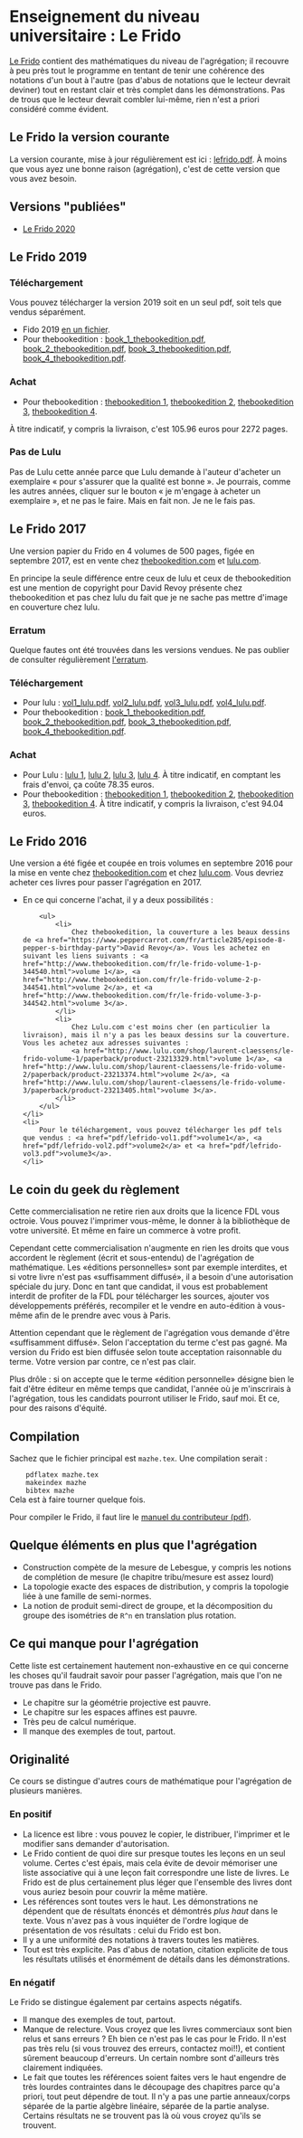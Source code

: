 
# Enseignement du niveau universitaire : Le Frido

[Le Frido](pdf/lefrido.pdf) contient des mathématiques du niveau de l'agrégation; il recouvre à peu près tout le programme en tentant de tenir une cohérence des notations d'un bout à l'autre (pas d'abus de notations que le lecteur devrait deviner) tout en restant clair et très complet dans les démonstrations. Pas de trous que le lecteur devrait combler lui-même, rien n'est a priori considéré comme évident.

## Le Frido la version courante

La version courante, mise à jour régulièrement est ici : [lefrido.pdf](pdf/lefrido.pdf). À moins que vous ayez une bonne raison (agrégation), c'est de cette version que vous avez besoin.

## Versions "publiées"

- [Le Frido 2020](frido_2020.html)


<h2>Le Frido 2019</h2>
   
<h3>Téléchargement</h3>

Vous pouvez télécharger la version 2019 soit en un seul pdf, soit tels que vendus séparément.

<ul>
    <li>
        Fido 2019 <a href="pdf/Frido2019/lefrido2019.pdf">en un fichier</a>.
    </li>
    <li>
        Pour thebookedition : <a href="pdf/Frido2019/book_1_thebookedition.pdf">book_1_thebookedition.pdf</a>, <a href="pdf/Frido2019/book_2_thebookedition.pdf">book_2_thebookedition.pdf</a>, <a href="pdf/Frido2019/book_3_thebookedition.pdf">book_3_thebookedition.pdf</a>, <a href="pdf/Frido2019/book_4_thebookedition.pdf">book_4_thebookedition.pdf</a>.
    </li>
</ul>

<h3>Achat</h3>

<ul>
    <li>
        Pour thebookedition : 
        <a href="https://www.thebookedition.com/fr/le-frido-2019-volume-1-p-369168.html">thebookedition 1</a>, 
        <a href="https://www.thebookedition.com/fr/le-frido-2019-volule-2-p-369173.html">thebookedition 2</a>, 
        <a href="https://www.thebookedition.com/fr/le-frido-2019-volule-3-p-369169.html">thebookedition 3<a/>,
        <a href="https://www.thebookedition.com/fr/le-frido-2019-volule-4-p-369170.html">thebookedition 4</a>. 
    </li>
</ul>

À titre indicatif, y compris la livraison, c'est 105.96 euros pour 2272 pages.

<h3>Pas de Lulu</h3>

Pas de Lulu cette année parce que Lulu demande à l'auteur d'acheter un exemplaire « pour s'assurer que la qualité est bonne ». Je pourrais, comme les autres années, cliquer sur le bouton « je m'engage à acheter un exemplaire », et ne pas le faire. Mais en fait non. Je ne le fais pas.


<h2>Le Frido 2017</h2>
   
Une version papier du Frido en 4 volumes de 500 pages, figée en septembre 2017, est en vente chez <a href="https://thebookedition.com">thebookedition.com</a> et <a href="https://lulu.com">lulu.com</a>.

En principe la seule différence entre ceux de lulu et ceux de thebookedition est une mention de copyright pour David Revoy présente chez thebookedition et pas chez lulu du fait que je ne sache pas mettre d'image en couverture chez lulu.

<h3>Erratum</h3>

Quelque fautes ont été trouvées dans les versions vendues. Ne pas oublier de consulter régulièrement <a href="https://github.com/LaurentClaessens/mazhe/blob/master/erratum.md">l'erratum</a>.

<h3>Téléchargement</h3>

<ul>
    <li>
        Pour lulu : <a href="pdf/print_book_1_lulu.pdf">vol1_lulu.pdf</a>, <a href="pdf/print_book_2_lulu.pdf">vol2_lulu.pdf</a>, <a href="pdf/print_book_3_lulu.pdf">vol3_lulu.pdf</a>, <a href="pdf/print_book_4_lulu.pdf">vol4_lulu.pdf</a>.
    </li>
    <li>
        Pour thebookedition : <a href="pdf/book_1_thebookedition.pdf">book_1_thebookedition.pdf</a>, <a href="pdf/book_2_thebookedition.pdf">book_2_thebookedition.pdf</a>, <a href="pdf/book_3_thebookedition.pdf">book_3_thebookedition.pdf</a>, <a href="pdf/book_4_thebookedition.pdf">book_4_thebookedition.pdf</a>.
    </li>
</ul>

<h3>Achat</h3>


<ul>
    <li>
        Pour Lulu :
<a href="http://www.lulu.com/shop/laurent-claessens/le-frido-2017-volume-1/paperback/product-23341112.html"> lulu 1</a>,
<a href="http://www.lulu.com/shop/laurent-claessens/le-frido-2017-volume-2/paperback/product-23341963.html"> lulu 2</a>,
<a href="http://www.lulu.com/shop/laurent-claessens/le-frido-2017-volume-3/paperback/product-23341987.html"> lulu 3</a>,
<a href="http://www.lulu.com/shop/laurent-claessens/le-frido-2017-volume-4/paperback/product-23342065.html"> lulu 4</a>. À titre indicatif, en comptant les frais d'envoi, ça coûte 78.35 euros.
    </li>
    <li>
        Pour thebookedition : <a href="https://www.thebookedition.com/fr/le-frido-2017-volume-1-p-353361.html">thebookedition 1</a>, <a href="https://www.thebookedition.com/fr/le-frido-2017-volume-2-p-353362.html">thebookedition 2</a>, <a href="https://www.thebookedition.com/fr/le-frido-2017-volume-3-p-353363.html">thebookedition 3<a/>, <a href="https://www.thebookedition.com/fr/le-frido-2017-volume-4-p-353368.html">thebookedition 4</a>. À titre indicatif, y compris la livraison, c'est 94.04 euros.
    </li>
</ul>

<h2>Le Frido 2016</h2>

Une version a été figée et coupée en trois volumes en septembre 2016 pour la mise en vente chez <a href="thebookedition.com">thebookedition.com</a> et chez <a href="lulu.com">lulu.com</a>. Vous devriez acheter ces livres pour passer l'agrégation en 2017.

<ul>
    <li> En ce qui concerne l'achat, il y a deux possibilités :
        

        <ul>
            <li>
                Chez thebookedition, la couverture a les beaux dessins de <a href="https://www.peppercarrot.com/fr/article285/episode-8-pepper-s-birthday-party">David Revoy</a>. Vous les achetez en suivant les liens suivants : <a href="http://www.thebookedition.com/fr/le-frido-volume-1-p-344540.html">volume 1</a>, <a href="http://www.thebookedition.com/fr/le-frido-volume-2-p-344541.html">volume 2</a>, et <a href="http://www.thebookedition.com/fr/le-frido-volume-3-p-344542.html">volume 3</a>.
            </li>
            <li>
                Chez Lulu.com c'est moins cher (en particulier la livraison), mais il n'y a pas les beaux dessins sur la couverture. Vous les achetez aux adresses suivantes : 
                <a href="http://www.lulu.com/shop/laurent-claessens/le-frido-volume-1/paperback/product-23213329.html">volume 1</a>, <a href="http://www.lulu.com/shop/laurent-claessens/le-frido-volume-2/paperback/product-23213374.html">volume 2</a>, <a href="http://www.lulu.com/shop/laurent-claessens/le-frido-volume-3/paperback/product-23213405.html">volume 3</a>.
            </li>
        </ul>
    </li>
    <li>
        Pour le téléchargement, vous pouvez télécharger les pdf tels que vendus : <a href="pdf/lefrido-vol1.pdf">volume1</a>, <a href="pdf/lefrido-vol2.pdf">volume2</a> et <a href="pdf/lefrido-vol3.pdf">volume3</a>.
    </li>
</ul>

<h2>Le coin du geek du règlement</h2>

<p>Cette commercialisation ne retire rien aux droits que la licence FDL vous octroie. Vous pouvez l'imprimer vous-même, le donner à la bibliothèque de votre université. Et même en faire un commerce à votre profit.</p>   
<p>
Cependant cette commercialisation n'augmente en rien les droits que vous accordent le règlement (écrit et sous-entendu) de l'agrégation de mathématique. Les «éditions personnelles» sont par exemple interdites, et si votre livre n'est pas «suffisamment diffusé», il a besoin d'une autorisation spéciale du jury. Donc en tant que candidat, il vous est probablement interdit de profiter de la FDL pour télécharger les sources, ajouter vos développements préférés, recompiler et le vendre en auto-édition à vous-même afin de le prendre avec vous à Paris. 
</p>
Attention cependant que le règlement de l'agrégation vous demande d'être «suffisamment diffusé». Selon l'acceptation du terme c'est pas gagné. Ma version du Frido est bien diffusée selon toute acceptation raisonnable du terme. Votre version par contre, ce n'est pas clair.
</p>
</p>
Plus drôle : si on accepte que le terme «édition personnelle» désigne bien le fait d'être éditeur en même temps que candidat, l'année où je m'inscrirais à l'agrégation, tous les candidats pourront utiliser le Frido, sauf moi. Et ce, pour des raisons d'équité.
</p>

<h2>Compilation</h2>

<p>
Sachez que le fichier principal est <code>mazhe.tex</code>. Une compilation serait :
<code style=display:block;white-space:pre-wrap>
    pdflatex mazhe.tex
    makeindex mazhe
    bibtex mazhe
</code>
Cela est à faire tourner quelque fois.
</p>
<p>Pour compiler le Frido, il faut lire le <a href="pdf/manuel_du_contributeur.pdf"> manuel du contributeur (pdf)</a>.</p>

<h2 id="quelque-éléments-en-plus-que-lagrégation">Quelque éléments en plus que l'agrégation</h2>
<ul>
<li>Construction compète de la mesure de Lebesgue, y compris les notions de complétion de mesure (le chapitre tribu/mesure est assez lourd)</li>
<li>La topologie exacte des espaces de distribution, y compris la topologie liée à une famille de semi-normes.</li>
<li>La notion de produit semi-direct de groupe, et la décomposition du groupe des isométries de <code>R^n</code> en translation plus rotation.</li>
</ul>

<h2 id="ce-quil-manque-pour-lagrégation">Ce qui manque pour l'agrégation</h2>

<p>Cette liste est certainement hautement non-exhaustive en ce qui concerne les choses qu'il faudrait savoir pour passer l'agrégation, mais que l'on ne trouve pas dans le Frido.</p>
<ul>
<li>Le chapitre sur la géométrie projective est pauvre.</li>
<li>Le chapitre sur les espaces affines est pauvre.</li>
<li>Très peu de calcul numérique.</li>
<li>Il manque des exemples de tout, partout.</li>
</ul>
<h2 id="originalité">Originalité</h2>
<p>Ce cours se distingue d'autres cours de mathématique pour l'agrégation de plusieurs manières.</p>
<h3 id="en-positif">En positif</h3>
<ul>
<li>La licence est libre : vous pouvez le copier, le distribuer, l'imprimer et le modifier sans demander d'autorisation.</li>
<li>Le Frido contient de quoi dire sur presque toutes les leçons en un seul volume. Certes c'est épais, mais cela évite de devoir mémoriser une liste associative qui à une leçon fait correspondre une liste de livres. Le Frido est de plus certainement plus léger que l'ensemble des livres dont vous auriez besoin pour couvrir la même matière.</li>
<li>Les références sont toutes vers le haut. Les démonstrations ne dépendent que de résultats énoncés et démontrés <em>plus haut</em> dans le texte. Vous n'avez pas à vous inquiéter de l'ordre logique de présentation de vos résultats : celui du Frido est bon.</li>
<li>Il y a une uniformité des notations à travers toutes les matières.</li>
<li>Tout est très explicite. Pas d'abus de notation, citation explicite de tous les résultats utilisés et énormément de détails dans les démonstrations.</li>
</ul>
<h3 id="en-négatif">En négatif</h3>
<p>Le Frido se distingue également par certains aspects négatifs.</p>
<ul>
    <li>Il manque des exemples de tout, partout.</li>
    <li>Manque de relecture. Vous croyez que les livres commerciaux sont bien relus et sans erreurs ? Eh bien ce n'est pas le cas pour le Frido. Il n'est pas très relu (si vous trouvez des erreurs, contactez moi!!), et contient sûrement beaucoup d'erreurs. Un certain nombre sont d'ailleurs très clairement indiquées.</li>
<li>Le fait que toutes les références soient faites vers le haut engendre de très lourdes contraintes dans le découpage des chapitres parce qu'a priori, tout peut dépendre de tout. Il n'y a pas une partie anneaux/corps séparée de la partie algèbre linéaire, séparée de la partie analyse. Certains résultats ne se trouvent pas là où vous croyez qu'ils se trouvent.</li>
</ul>
   

